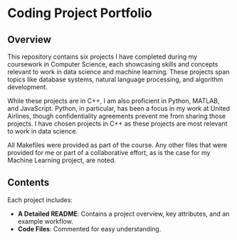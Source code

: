 # **Coding Project Portfolio**

## **Overview**
This repository contains six projects I have completed during my coursework in Computer Science, each showcasing skills and concepts relevant to work in data science and machine learning. These projects span topics like database systems, natural language processing, and algorithm development.

While these projects are in C++, I am also proficient in Python, MATLAB, and JavaScript. Python, in particular, has been a focus in my work at United Airlines, though confidentiality agreements prevent me from sharing those projects. I have chosen projects in C++ as these projects are most relevant to work in data science.

All Makefiles were provided as part of the course. Any other files that were provided for me or part of a collaborative effort, as is the case for my Machine Learning project, are noted.

## **Contents**
Each project includes:
- **A Detailed README**: Contains a project overview, key attributes, and an example workflow.
- **Code Files**: Commented for easy understanding.
